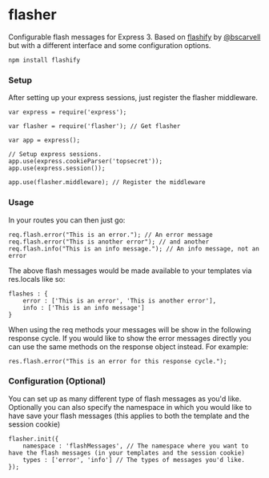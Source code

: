 # flasher
Configurable flash messages for Express 3. Based on [flashify](https://github.com/bscarvell/flashify) by [@bscarvell](https://github.com/bscarvell/) but with a different interface and some configuration options.

	npm install flashify


### Setup
After setting up your express sessions, just register the flasher middleware.

	var express = require('express');

	var flasher = require('flasher'); // Get flasher

	var app = express();

	// Setup express sessions.
	app.use(express.cookieParser('topsecret'));
	app.use(express.session());

	app.use(flasher.middleware); // Register the middleware



### Usage
In your routes you can then just go:

	req.flash.error("This is an error."); // An error message
	req.flash.error("This is another error"); // and another
	req.flash.info("This is an info message."); // An info message, not an error

The above flash messages would be made available to your templates via res.locals like so:

	flashes : {
		error : ['This is an error', 'This is another error'],
		info : ['This is an info message']
	}

When using the req methods your messages will be show in the following response cycle. If you would like to show the error messages directly you can use the same methods on the response object instead. For example:

	res.flash.error("This is an error for this response cycle.");


### Configuration (Optional)
You can set up as many different type of flash messages as you'd like. Optionally you can also specify the namespace in which you would like to have save your flash messages (this applies to both the template and the session cookie)

	flasher.init({
		namespace : 'flashMessages', // The namespace where you want to have the flash messages (in your templates and the session cookie)
		types : ['error', 'info'] // The types of messages you'd like.
	});

